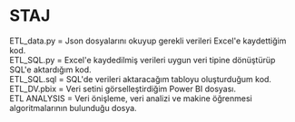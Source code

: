 # STAJ
ETL_data.py = Json dosyalarını okuyup gerekli verileri Excel'e kaydettiğim kod.  
ETL_SQL.py = Excel'e kaydedilmiş verileri uygun veri tipine dönüştürüp SQL'e aktardığım kod.  
ETL_SQL.sql = SQL'de verileri aktaracağım tabloyu oluşturduğum kod.  
ETL_DV.pbix = Veri setini görselleştirdiğim Power BI dosyası.  
ETL ANALYSIS = Veri önişleme, veri analizi ve makine öğrenmesi algoritmalarının bulunduğu dosya.
